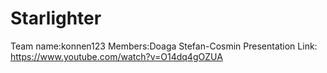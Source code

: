 # Starlighter
Team name:konnen123
Members:Doaga Stefan-Cosmin
Presentation Link:
https://www.youtube.com/watch?v=O14dq4gOZUA
